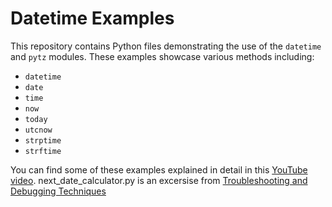 # Datetime Examples

This repository contains Python files demonstrating the use of the `datetime` and `pytz` modules. These examples showcase various methods including:

- `datetime`
- `date`
- `time`
- `now`
- `today`
- `utcnow`
- `strptime`
- `strftime`


You can find some of these examples explained in detail in this [YouTube video](https://youtu.be/eirjjyP2qcQ?si=7XjTLXZyPOGyyusE).
next_date_calculator.py is an excersise from [Troubleshooting and Debugging Techniques](https://www.coursera.org/learn/troubleshooting-debugging-techniques/home/module/1)
